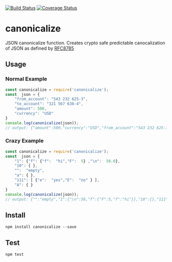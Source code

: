 [![Build Status](https://app.travis-ci.com/erdtman/canonicalize.svg?branch=master)](https://app.travis-ci.com/erdtman/canonicalize)
[![Coverage Status](https://coveralls.io/repos/github/erdtman/canonicalize/badge.svg?branch=master)](https://coveralls.io/github/erdtman/canonicalize?branch=master)
# canonicalize
JSON canonicalize function. Creates crypto safe predictable canocalization of
JSON as defined by [RFC8785](https://tools.ietf.org/html/rfc8785)
## Usage
### Normal Example
```js
const canonicalize = require('canonicalize');
const  json = {
	"from_account": "543 232 625-3",
	"to_account": "321 567 636-4",
	"amount": 500,
	"currency": "USD"
}
console.log(canonicalize(json));
// output: {"amount":500,"currency":"USD","from_account":"543 232 625-3","to_account":"321 567 636-4"}
```
### Crazy Example
```js
const canonicalize = require('canonicalize');
const  json = {
	"1": {"f": {"f":  "hi","F":  5} ,"\n":  56.0},
	"10": { },
	"":  "empty",
	"a": { },
	"111": [ {"e":  "yes","E":  "no" } ],
	"A": { }
}
console.log(canonicalize(json));
// output: {"":"empty","1":{"\n":56,"f":{"F":5,"f":"hi"}},"10":{},"111":[{"E":"no","e":"yes"}],"A":{},"a":{}}
```
## Install
```
npm install canonicalize --save
```
## Test
```
npm test
```
